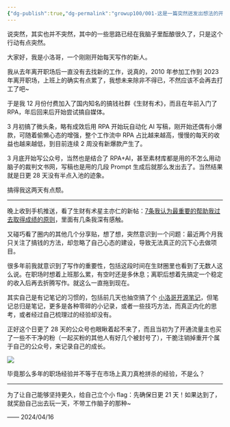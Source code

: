 ```yaml
---
{"dg-publish":true,"dg-permalink":"growup100/001-这是一篇突然迸发出想法的开篇","permalink":"/growup100/001-这是一篇突然迸发出想法的开篇/","tags":["小洛哥成长笔记"],"noteIcon":"1","created":"2024-04-16","updated":"2024-04-16"}
---
```



说突然，其实也并不突然，其中的一些思路已经在我脑子里酝酿很久了，只是这个行动有点突然。

大家好，我是小洛哥，一个刚刚开始每天写作的新人。

我从去年离开职场后一直没有去找新的工作，说真的，2010 年参加工作到 2023 年离开职场，上班上的确实有点累了，我想未来除非不得已，不然应该不会再去打工了吧~

于是我 12 月份付费加入了国内知名的搞钱社群《生财有术》，而且在年前入门了 RPA，年后回来后开始尝试搞自媒体。

3 月初搞了微头条，略有成效后用 RPA 开始玩自动化 AI 写稿，刚开始还偶有小爆款，可随着偷懒心态的增强，整个工作流中 RPA 占比越来越高，慢慢的每天的收益也越来越低，到目前连续 2 周没有新爆款产生了。

3 月底开始写公众号，当然也是结合了 RPA+AI，甚至素材库都是用的不怎么用动脑子的裁判文书网，写稿也是用的几段 Prompt 生成后就那么发出去了。当然结果就是日更 28 天没有半点入池的迹象。

搞得我这两天有点颓。

---

晚上收到手机推送，看了生财有术星主亦仁的新帖：[7条我认为最重要的帮助我过去取得成绩的原则](https://wx.zsxq.com/dweb2/index/topic_detail/5122512444281284)，里面有几条我深有感触。

又碰巧看了圈内的其他几个分享贴，想了想，突然意识到一个问题：最近两个月我只关注了搞钱的方法，却忽略了自己心态的建设，导致无法真正的沉下心去做项目。

很多年前我就意识到了写作的重要性，包括这段时间在生财圈里也看到了无数人这么说。在职场时想着上班那么累，有空时还是多休息；离职后想着先搞定一个稳定的收入后再去折腾写作。就这么一直拖到现在。

其实自己是有记笔记的习惯的，包括前几天也抽空搞了个 [小洛哥开源笔记](https://xlg.life/)，但笔记总归是笔记，更多是各种零碎的小记录，或者一些技巧方法，而真正内化的思考，或者经过自己梳理过的经验却没有。

正好这个日更了 28 天的公众号也眼瞅着起不来了，而且当初为了开通流量主也买了一些不干净的粉（一起买粉的其他人有好几个被封号了），干脆注销掉重开个属于自己的公众号，来记录自己的成长。

![](http://img.xlg.life/images/202404162135497.png)

毕竟那么多年的职场经验并不等于在市场上真刀真枪拼杀的经验，不是么？

---

为了让自己能够坚持更久，给自己立个小 flag：先确保日更 21 天！如果达到了，就奖励自己出去玩一天，不带工作脑子的那种~

—— 2024/04/16